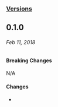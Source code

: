 ### [Versions](https://github.com/thundermiracle/storybook-loader/releases/)

## 0.1.0
###### *Feb 11, 2018*

#### Breaking Changes

N/A

#### Changes

- 
